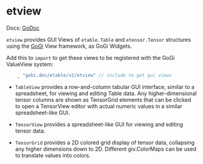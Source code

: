 # etview

Docs: [GoDoc](https://pkg.go.dev/goki.dev/etable/v2/etview)

`etview` provides GUI Views of `etable.Table` and `etensor.Tensor` structures using the [GoGi](https://github.com/goki/gi) View framework, as GoGi Widgets.

Add this to `import` to get these views to be registered with the GoGi ValueView system:

```Go
	_ "goki.dev/etable/v2/etview" // include to get gui views
```

* `TableView` provides a row-and-column tabular GUI interface, similar to a spreadsheet, for viewing and editing Table data.  Any higher-dimensional tensor columns are shown as TensorGrid elements that can be clicked to open a TensorView editor with actual numeric values in a similar spreadsheet-like GUI.

* `TensorView` provides a spreadsheet-like GUI for viewing and editing tensor data.

* `TensorGrid` provides a 2D colored grid display of tensor data, collapsing any higher dimensions down to 2D.  Different giv.ColorMaps can be used to translate values into colors.

